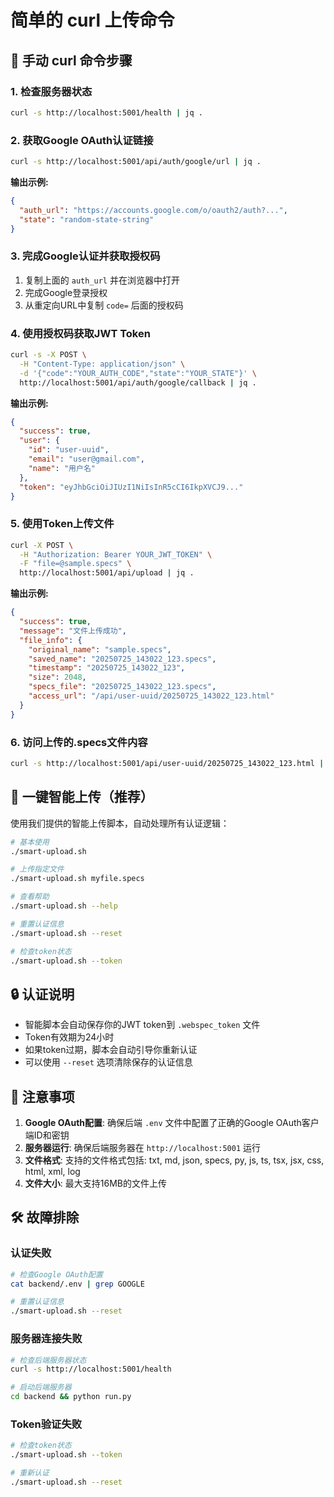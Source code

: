 # 简单的 curl 上传命令

## 🔧 手动 curl 命令步骤

### 1. 检查服务器状态
```bash
curl -s http://localhost:5001/health | jq .
```

### 2. 获取Google OAuth认证链接
```bash
curl -s http://localhost:5001/api/auth/google/url | jq .
```

**输出示例:**
```json
{
  "auth_url": "https://accounts.google.com/o/oauth2/auth?...",
  "state": "random-state-string"
}
```

### 3. 完成Google认证并获取授权码
1. 复制上面的 `auth_url` 并在浏览器中打开
2. 完成Google登录授权
3. 从重定向URL中复制 `code=` 后面的授权码

### 4. 使用授权码获取JWT Token
```bash
curl -s -X POST \
  -H "Content-Type: application/json" \
  -d '{"code":"YOUR_AUTH_CODE","state":"YOUR_STATE"}' \
  http://localhost:5001/api/auth/google/callback | jq .
```

**输出示例:**
```json
{
  "success": true,
  "user": {
    "id": "user-uuid",
    "email": "user@gmail.com",
    "name": "用户名"
  },
  "token": "eyJhbGciOiJIUzI1NiIsInR5cCI6IkpXVCJ9..."
}
```

### 5. 使用Token上传文件
```bash
curl -X POST \
  -H "Authorization: Bearer YOUR_JWT_TOKEN" \
  -F "file=@sample.specs" \
  http://localhost:5001/api/upload | jq .
```

**输出示例:**
```json
{
  "success": true,
  "message": "文件上传成功",
  "file_info": {
    "original_name": "sample.specs",
    "saved_name": "20250725_143022_123.specs",
    "timestamp": "20250725_143022_123",
    "size": 2048,
    "specs_file": "20250725_143022_123.specs",
    "access_url": "/api/user-uuid/20250725_143022_123.html"
  }
}
```

### 6. 访问上传的.specs文件内容
```bash
curl -s http://localhost:5001/api/user-uuid/20250725_143022_123.html | jq .
```

## 🚀 一键智能上传（推荐）

使用我们提供的智能上传脚本，自动处理所有认证逻辑：

```bash
# 基本使用
./smart-upload.sh

# 上传指定文件
./smart-upload.sh myfile.specs

# 查看帮助
./smart-upload.sh --help

# 重置认证信息
./smart-upload.sh --reset

# 检查token状态
./smart-upload.sh --token
```

## 🔒 认证说明

- 智能脚本会自动保存你的JWT token到 `.webspec_token` 文件
- Token有效期为24小时
- 如果token过期，脚本会自动引导你重新认证
- 可以使用 `--reset` 选项清除保存的认证信息

## 📝 注意事项

1. **Google OAuth配置**: 确保后端 `.env` 文件中配置了正确的Google OAuth客户端ID和密钥
2. **服务器运行**: 确保后端服务器在 `http://localhost:5001` 运行
3. **文件格式**: 支持的文件格式包括: txt, md, json, specs, py, js, ts, tsx, jsx, css, html, xml, log
4. **文件大小**: 最大支持16MB的文件上传

## 🛠️ 故障排除

### 认证失败
```bash
# 检查Google OAuth配置
cat backend/.env | grep GOOGLE

# 重置认证信息
./smart-upload.sh --reset
```

### 服务器连接失败
```bash
# 检查后端服务器状态
curl -s http://localhost:5001/health

# 启动后端服务器
cd backend && python run.py
```

### Token验证失败
```bash
# 检查token状态
./smart-upload.sh --token

# 重新认证
./smart-upload.sh --reset
``` 